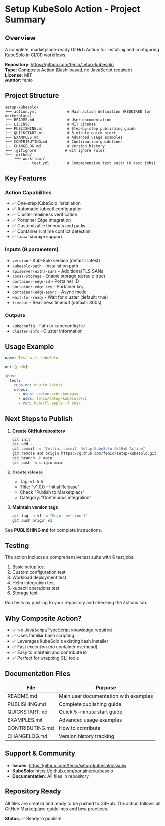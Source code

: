 # Setup KubeSolo Action - Project Summary

## Overview

A complete, marketplace-ready GitHub Action for installing and configuring KubeSolo in CI/CD workflows.

**Repository**: https://github.com/fenio/setup-kubesolo  
**Type**: Composite Action (Bash-based, no JavaScript required)  
**License**: MIT  
**Author**: fenio

## Project Structure

```
setup-kubesolo/
├── action.yml              # Main action definition (REQUIRED for marketplace)
├── README.md               # User documentation
├── LICENSE                 # MIT License
├── PUBLISHING.md           # Step-by-step publishing guide
├── QUICKSTART.md           # 5-minute quick start
├── EXAMPLES.md             # Advanced usage examples
├── CONTRIBUTING.md         # Contribution guidelines
├── CHANGELOG.md            # Version history
├── .gitignore             # Git ignore rules
└── .github/
    └── workflows/
        └── test.yml        # Comprehensive test suite (6 test jobs)
```

## Key Features

### Action Capabilities
- ✅ One-step KubeSolo installation
- ✅ Automatic kubectl configuration
- ✅ Cluster readiness verification
- ✅ Portainer Edge integration
- ✅ Customizable timeouts and paths
- ✅ Container runtime conflict detection
- ✅ Local storage support

### Inputs (9 parameters)
- `version` - KubeSolo version (default: latest)
- `kubesolo-path` - Installation path
- `apiserver-extra-sans` - Additional TLS SANs
- `local-storage` - Enable storage (default: true)
- `portainer-edge-id` - Portainer ID
- `portainer-edge-key` - Portainer key
- `portainer-edge-async` - Async mode
- `wait-for-ready` - Wait for cluster (default: true)
- `timeout` - Readiness timeout (default: 300s)

### Outputs
- `kubeconfig` - Path to kubeconfig file
- `cluster-info` - Cluster information

## Usage Example

```yaml
name: Test with KubeSolo

on: [push]

jobs:
  test:
    runs-on: ubuntu-latest
    steps:
      - uses: actions/checkout@v4
      - uses: fenio/setup-kubesolo@v1
      - run: kubectl apply -f k8s/
```

## Next Steps to Publish

1. **Create GitHub repository**
   ```bash
   git init
   git add .
   git commit -m "Initial commit: Setup KubeSolo GitHub Action"
   git remote add origin https://github.com/fenio/setup-kubesolo.git
   git branch -M main
   git push -u origin main
   ```

2. **Create release**
   - Tag: `v1.0.0`
   - Title: "v1.0.0 - Initial Release"
   - Check "Publish to Marketplace"
   - Category: "Continuous integration"

3. **Maintain version tags**
   ```bash
   git tag -a v1 -m "Major version 1"
   git push origin v1
   ```

See **PUBLISHING.md** for complete instructions.

## Testing

The action includes a comprehensive test suite with 6 test jobs:
1. Basic setup test
2. Custom configuration test
3. Workload deployment test
4. Helm integration test
5. kubectl operations test
6. Storage test

Run tests by pushing to your repository and checking the Actions tab.

## Why Composite Action?

- ✅ No JavaScript/TypeScript knowledge required
- ✅ Uses familiar bash scripting
- ✅ Leverages KubeSolo's existing bash installer
- ✅ Fast execution (no container overhead)
- ✅ Easy to maintain and contribute to
- ✅ Perfect for wrapping CLI tools

## Documentation Files

| File | Purpose |
|------|---------|
| README.md | Main user documentation with examples |
| PUBLISHING.md | Complete publishing guide |
| QUICKSTART.md | Quick 5-minute start guide |
| EXAMPLES.md | Advanced usage examples |
| CONTRIBUTING.md | How to contribute |
| CHANGELOG.md | Version history tracking |

## Support & Community

- **Issues**: https://github.com/fenio/setup-kubesolo/issues
- **KubeSolo**: https://github.com/portainer/kubesolo
- **Documentation**: All files in repository

## Repository Ready

All files are created and ready to be pushed to GitHub. The action follows all GitHub Marketplace guidelines and best practices.

**Status**: ✅ Ready to publish!
